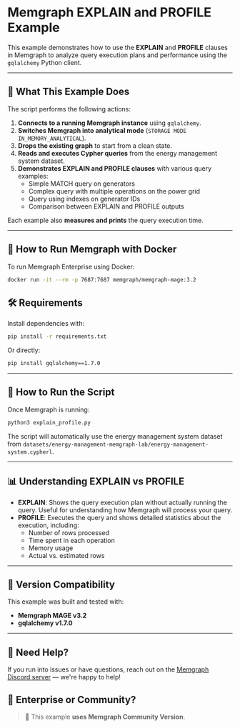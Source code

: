 # Memgraph EXPLAIN and PROFILE Example

This example demonstrates how to use the **EXPLAIN** and **PROFILE** clauses in Memgraph to analyze query execution plans and performance using the `gqlalchemy` Python client.

---

## 🧠 What This Example Does

The script performs the following actions:

1. **Connects to a running Memgraph instance** using `gqlalchemy`.
2. **Switches Memgraph into analytical mode** (`STORAGE MODE IN_MEMORY_ANALYTICAL`).
3. **Drops the existing graph** to start from a clean state.
4. **Reads and executes Cypher queries** from the energy management system dataset.
5. **Demonstrates EXPLAIN and PROFILE clauses** with various query examples:
   - Simple MATCH query on generators
   - Complex query with multiple operations on the power grid
   - Query using indexes on generator IDs
   - Comparison between EXPLAIN and PROFILE outputs

Each example also **measures and prints** the query execution time.

---

## 🚀 How to Run Memgraph with Docker

To run Memgraph Enterprise using Docker:

```bash
docker run -it --rm -p 7687:7687 memgraph/memgraph-mage:3.2
```

## 🛠 Requirements

Install dependencies with:

```bash
pip install -r requirements.txt
```

Or directly:

```bash
pip install gqlalchemy==1.7.0
```

---

## 🧪 How to Run the Script

Once Memgraph is running:

```bash
python3 explain_profile.py
```

The script will automatically use the energy management system dataset from `datasets/energy-management-memgraph-lab/energy-management-system.cypherl`.

---

## 📊 Understanding EXPLAIN vs PROFILE

- **EXPLAIN**: Shows the query execution plan without actually running the query. Useful for understanding how Memgraph will process your query.
- **PROFILE**: Executes the query and shows detailed statistics about the execution, including:
  - Number of rows processed
  - Time spent in each operation
  - Memory usage
  - Actual vs. estimated rows

---

## 🔖 Version Compatibility

This example was built and tested with:

- **Memgraph MAGE v3.2**
- **gqlalchemy v1.7.0**

---

## 💬 Need Help?

If you run into issues or have questions, reach out on the [Memgraph Discord server](https://discord.gg/memgraph) — we're happy to help!

## 🏢 Enterprise or Community?

> 🛑 This example **uses Memgraph Community Version**. 